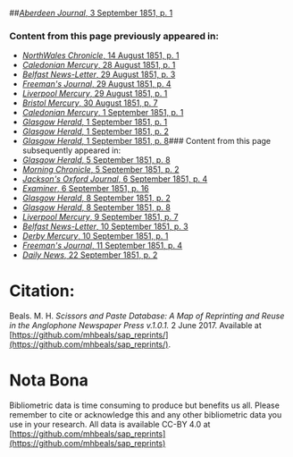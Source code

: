 ##[*Aberdeen Journal*, 3 September 1851, p. 1](https://mhbeals.github.io/sap_html/Aberdeen-Journal/Aberdeen-Journal-3-September-1851-p-1)

### Content from this page previously appeared in:
+ [*NorthWales Chronicle*, 14 August 1851, p. 1](https://mhbeals.github.io/sap_html/NorthWales-Chronicle/NorthWales-Chronicle-14-August-1851-p-1)
+ [*Caledonian Mercury*, 28 August 1851, p. 1](https://mhbeals.github.io/sap_html/Caledonian-Mercury/Caledonian-Mercury-28-August-1851-p-1)
+ [*Belfast News-Letter*, 29 August 1851, p. 3](https://mhbeals.github.io/sap_html/Belfast-News-Letter/Belfast-News-Letter-29-August-1851-p-3)
+ [*Freeman's Journal*, 29 August 1851, p. 4](https://mhbeals.github.io/sap_html/Freeman's-Journal/Freeman's-Journal-29-August-1851-p-4)
+ [*Liverpool Mercury*, 29 August 1851, p. 1](https://mhbeals.github.io/sap_html/Liverpool-Mercury/Liverpool-Mercury-29-August-1851-p-1)
+ [*Bristol Mercury*, 30 August 1851, p. 7](https://mhbeals.github.io/sap_html/Bristol-Mercury/Bristol-Mercury-30-August-1851-p-7)
+ [*Caledonian Mercury*, 1 September 1851, p. 1](https://mhbeals.github.io/sap_html/Caledonian-Mercury/Caledonian-Mercury-1-September-1851-p-1)
+ [*Glasgow Herald*, 1 September 1851, p. 1](https://mhbeals.github.io/sap_html/Glasgow-Herald/Glasgow-Herald-1-September-1851-p-1)
+ [*Glasgow Herald*, 1 September 1851, p. 2](https://mhbeals.github.io/sap_html/Glasgow-Herald/Glasgow-Herald-1-September-1851-p-2)
+ [*Glasgow Herald*, 1 September 1851, p. 8](https://mhbeals.github.io/sap_html/Glasgow-Herald/Glasgow-Herald-1-September-1851-p-8)### Content from this page subsequently appeared in:
+ [*Glasgow Herald*, 5 September 1851, p. 8](https://mhbeals.github.io/sap_html/Glasgow-Herald/Glasgow-Herald-5-September-1851-p-8)
+ [*Morning Chronicle*, 5 September 1851, p. 2](https://mhbeals.github.io/sap_html/Morning-Chronicle/Morning-Chronicle-5-September-1851-p-2)
+ [*Jackson's Oxford Journal*, 6 September 1851, p. 4](https://mhbeals.github.io/sap_html/Jackson's-Oxford-Journal/Jackson's-Oxford-Journal-6-September-1851-p-4)
+ [*Examiner*, 6 September 1851, p. 16](https://mhbeals.github.io/sap_html/Examiner/Examiner-6-September-1851-p-16)
+ [*Glasgow Herald*, 8 September 1851, p. 2](https://mhbeals.github.io/sap_html/Glasgow-Herald/Glasgow-Herald-8-September-1851-p-2)
+ [*Glasgow Herald*, 8 September 1851, p. 8](https://mhbeals.github.io/sap_html/Glasgow-Herald/Glasgow-Herald-8-September-1851-p-8)
+ [*Liverpool Mercury*, 9 September 1851, p. 7](https://mhbeals.github.io/sap_html/Liverpool-Mercury/Liverpool-Mercury-9-September-1851-p-7)
+ [*Belfast News-Letter*, 10 September 1851, p. 3](https://mhbeals.github.io/sap_html/Belfast-News-Letter/Belfast-News-Letter-10-September-1851-p-3)
+ [*Derby Mercury*, 10 September 1851, p. 1](https://mhbeals.github.io/sap_html/Derby-Mercury/Derby-Mercury-10-September-1851-p-1)
+ [*Freeman's Journal*, 11 September 1851, p. 4](https://mhbeals.github.io/sap_html/Freeman's-Journal/Freeman's-Journal-11-September-1851-p-4)
+ [*Daily News*, 22 September 1851, p. 2](https://mhbeals.github.io/sap_html/Daily-News/Daily-News-22-September-1851-p-2)
                    
# Citation: 

Beals. M. H. *Scissors and Paste Database: A Map of Reprinting and Reuse in the Anglophone Newspaper Press v.1.0.1.* 2 June 2017. Available at [https://github.com/mhbeals/sap_reprints/](https://github.com/mhbeals/sap_reprints/). 
                    
# Nota Bona

Bibliometric data is time consuming to produce but benefits us all. Please remember to cite or acknowledge this and any other bibliometric data you use in your research. All data is available CC-BY 4.0 at [https://github.com/mhbeals/sap_reprints](https://github.com/mhbeals/sap_reprints)